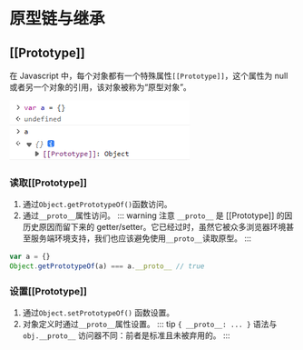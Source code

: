 # 原型链与继承

## [[Prototype]]

在 Javascript 中，每个对象都有一个特殊属性`[[Prototype]]`，这个属性为 null 或者另一个对象的引用，该对象被称为“原型对象”。

![Prototype](./prototype1.png)

### 读取[[Prototype]]

1. 通过`Object.getPrototypeOf()`函数访问。
2. 通过`__proto__`属性访问。
   ::: warning 注意
   `__proto__` 是 [[Prototype]] 的因历史原因而留下来的 getter/setter。它已经过时，虽然它被众多浏览器环境甚至服务端环境支持，我们也应该避免使用`__proto__`读取原型。
   :::

```js
var a = {}
Object.getPrototypeOf(a) === a.__proto__ // true
```

### 设置[[Prototype]]

1. 通过`Object.setPrototypeOf()` 函数设置。
2. 对象定义时通过`__proto__`属性设置。
   ::: tip `{ __proto__: ... }` 语法与 `obj.__proto__` 访问器不同：前者是标准且未被弃用的。
   :::
